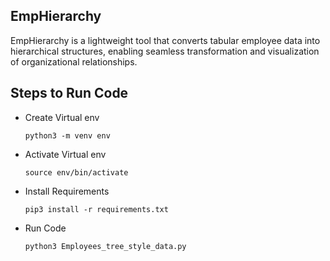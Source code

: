 ## EmpHierarchy

EmpHierarchy is a lightweight tool that converts tabular employee data into hierarchical structures, enabling seamless transformation and visualization of organizational relationships.

## Steps to Run Code

- Create Virtual env 
  ```console
  python3 -m venv env
  ```

- Activate Virtual env
  ```console
  source env/bin/activate
  ```
- Install Requirements
  ```console
  pip3 install -r requirements.txt
  ```
- Run Code
  ```console
  python3 Employees_tree_style_data.py
  ```

